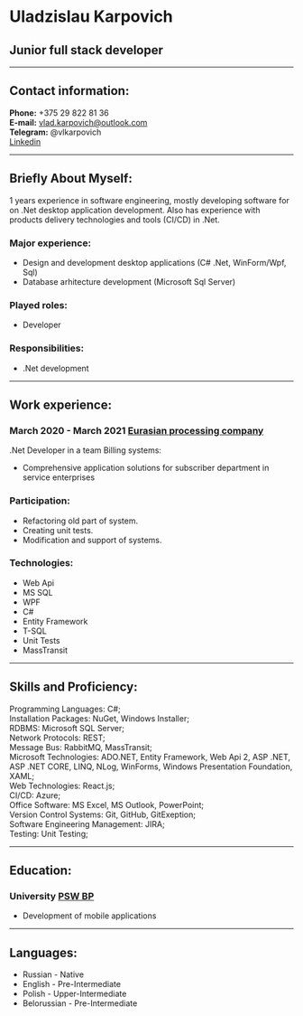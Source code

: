 # Uladzislau Karpovich
## Junior full stack developer

---
## Contact information:
**Phone:** +375 29 822 81 36<br/>
**E-mail:** vlad.karpovich@outlook.com<br/>
**Telegram:** @vlkarpovich<br/>
[Linkedin](https://www.linkedin.com/in/uladzislau-karpovich-b3b327195)

---
## Briefly About Myself:
1 years experience in software engineering, mostly developing software for  on .Net desktop application development. Also has experience with products delivery technologies and tools (CI/CD) in .Net.
<br/>
### Major experience:
+ Design and development desktop applications (C# .Net, WinForm/Wpf, Sql)
+ Database arhitecture development (Microsoft Sql Server)

### Played roles:
+ Developer

### Responsibilities:
+ .Net development

---
## Work experience:
### March 2020 - March 2021 [**Eurasian processing company**](https://www.linkedin.com/company/epcit/)
.Net Developer in a team Billing systems:
+ Comprehensive application solutions for subscriber department in service enterprises
### Participation:
+ Refactoring old part of system.
+ Creating unit tests.
+ Modification and support of systems.
### Technologies:
+ Web Api
+ MS SQL
+ WPF
+ C#
+ Entity Framework
+ T-SQL
+ Unit Tests
+ MassTransit

---
## Skills and Proficiency:
Programming Languages: C#;<br/>
Installation Packages: NuGet, Windows Installer;<br/>
RDBMS: Microsoft SQL Server;<br/>
Network Protocols: REST;<br/>
Message Bus: RabbitMQ, MassTransit;<br/>
Microsoft Technologies: ADO.NET, Entity Framework, Web Api 2, ASP .NET, ASP .NET CORE, LINQ, NLog, WinForms, Windows Presentation Foundation, XAML;<br/>
Web Technologies: React.js;<br/>
CI/CD: Azure;<br/>
Office Software: MS Excel, MS Outlook, PowerPoint;<br/>
Version Control Systems: Git, GitHub, GitExeption;<br/>
Software Engineering Management: JIRA;<br/>
Testing: Unit Testing;<br/>

---
## Education:
### University [**PSW BP**](http://www.pswbp.pl/) 
+ Development of mobile applications
---
## Languages:
+ Russian - Native
+ English - Pre-Intermediate
+ Polish - Upper-Intermediate
+ Belorussian - Pre-Intermediate
